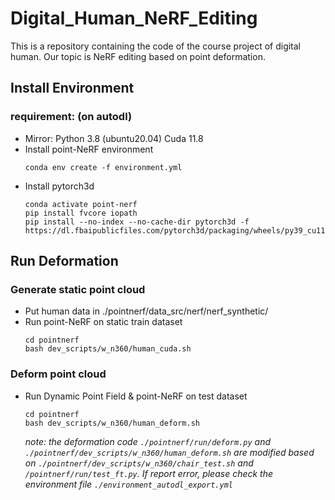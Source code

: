 # Digital_Human_NeRF_Editing
This is a repository containing the code of the course project of digital human. Our topic is NeRF editing based on point deformation.

## Install Environment
### requirement: (on autodl) 
- Mirror: Python 3.8 (ubuntu20.04) Cuda 11.8
- Install point-NeRF environment
    ```
    conda env create -f environment.yml
    ```
- Install pytorch3d
    ```
    conda activate point-nerf
    pip install fvcore iopath
    pip install --no-index --no-cache-dir pytorch3d -f https://dl.fbaipublicfiles.com/pytorch3d/packaging/wheels/py39_cu117_pyt1131/download.html
    ```
## Run Deformation

### Generate static point cloud
- Put human data in ./pointnerf/data_src/nerf/nerf_synthetic/
- Run point-NeRF on static train dataset
    ```
    cd pointnerf
    bash dev_scripts/w_n360/human_cuda.sh 
    ```
### Deform point cloud
- Run Dynamic Point Field & point-NeRF on test dataset
    ```
    cd pointnerf
    bash dev_scripts/w_n360/human_deform.sh
    ```
    _note: the deformation code ```./pointnerf/run/deform.py``` and ```./pointnerf/dev_scripts/w_n360/human_deform.sh``` are modified based on ```./pointnerf/dev_scripts/w_n360/chair_test.sh``` and ```/pointnerf/run/test_ft.py```. If report error, please check the environment file ```./environment_autodl_export.yml```_